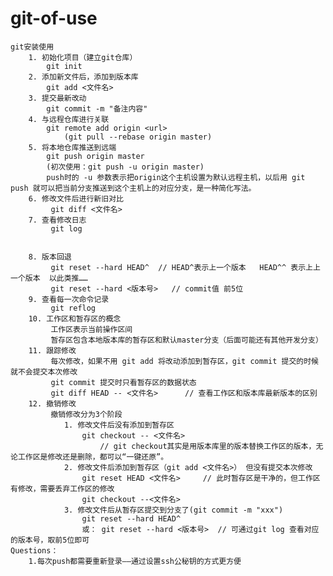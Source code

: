 # git-of-use
    git安装使用
        1. 初始化项目（建立git仓库）
            git init
        2. 添加新文件后，添加到版本库
            git add <文件名>
        3. 提交最新改动
            git commit -m "备注内容"
        4. 与远程仓库进行关联
            git remote add origin <url>
                (git pull --rebase origin master)
        5. 将本地仓库推送到远端
            git push origin master
            (初次使用：git push -u origin master)
            push时的 -u 参数表示把origin这个主机设置为默认远程主机，以后用 git push 就可以把当前分支推送到这个主机上的对应分支，是一种简化写法。
        6. 修改文件后进行新旧对比
             git diff <文件名>
        7. 查看修改日志
             git log 

    
        8. 版本回退
             git reset --hard HEAD^  // HEAD^表示上一个版本   HEAD^^ 表示上上一个版本  以此类推……
             git reset --hard <版本号>   // commit值 前5位
        9. 查看每一次命令记录
             git reflog
        10. 工作区和暂存区的概念
             工作区表示当前操作区间
             暂存区包含本地版本库的暂存区和默认master分支（后面可能还有其他开发分支）
        11. 跟踪修改
             每次修改，如果不用 git add 将改动添加到暂存区，git commit 提交的时候就不会提交本次修改
             git commit 提交时只看暂存区的数据状态
             git diff HEAD -- <文件名>      // 查看工作区和版本库最新版本的区别 
        12. 撤销修改
             撤销修改分为3个阶段
                1. 修改文件后没有添加到暂存区   
                    git checkout -- <文件名>
                        // git checkout其实是用版本库里的版本替换工作区的版本，无论工作区是修改还是删除，都可以“一键还原”。
                2. 修改文件后添加到暂存区（git add <文件名>） 但没有提交本次修改
                    git reset HEAD <文件名>     // 此时暂存区是干净的，但工作区有修改，需要丢弃工作区的修改
                    git checkout --<文件名>
                3. 修改文件后从暂存区提交到分支了(git commit -m "xxx")
                    git reset --hard HEAD^ 
                    或： git reset --hard <版本号>  // 可通过git log 查看对应的版本号，取前5位即可
    Questions：
        1.每次push都需要重新登录——通过设置ssh公秘钥的方式更方便